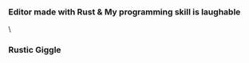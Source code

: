 ### Editor made with Rust & My programming skill is laughable
\ 
###                    Rustic Giggle
